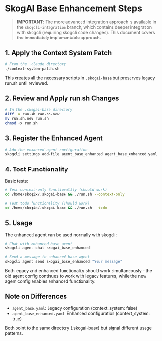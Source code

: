 # SkogAI Base Enhancement Steps

> **IMPORTANT**: The more advanced integration approach is available in the `skogcli-integration` branch, which contains deeper integration with skogcli (requiring skogcli code changes). This document covers the immediately implementable approach.

## 1. Apply the Context System Patch

```bash
# From the .claude directory
./context-system-patch.sh
```

This creates all the necessary scripts in `.skogai-base` but preserves legacy run.sh until reviewed.

## 2. Review and Apply run.sh Changes

```bash
# In the .skogai-base directory
diff -u run.sh run.sh.new
mv run.sh.new run.sh
chmod +x run.sh
```

## 3. Register the Enhanced Agent

```bash
# Add the enhanced agent configuration
skogcli settings add-file agent_base_enhanced agent_base_enhanced.yaml
```

## 4. Test Functionality

Basic tests:
```bash
# Test context-only functionality (should work)
cd /home/skogix/.skogai-base && ./run.sh --context-only

# Test todo functionality (should work)
cd /home/skogix/.skogai-base && ./run.sh --todo
```

## 5. Usage

The enhanced agent can be used normally with skogcli:

```bash
# Chat with enhanced base agent
skogcli agent chat skogai_base_enhanced

# Send a message to enhanced base agent
skogcli agent send skogai_base_enhanced "Your message"
```

Both legacy and enhanced functionality should work simultaneously - the old agent config continues to work with legacy features, while the new agent config enables enhanced functionality.

## Note on Differences

- `agent_base.yaml`: Legacy configuration (context_system: false)
- `agent_base_enhanced.yaml`: Enhanced configuration (context_system: true)

Both point to the same directory (.skogai-base) but signal different usage patterns.
